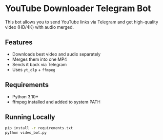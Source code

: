 # YouTube Downloader Telegram Bot

This bot allows you to send YouTube links via Telegram and get high-quality video (HD/4K) with audio merged.

## Features

- Downloads best video and audio separately
- Merges them into one MP4
- Sends it back via Telegram
- Uses `yt_dlp` + `ffmpeg`

## Requirements

- Python 3.10+
- ffmpeg installed and added to system PATH

## Running Locally

```bash
pip install -r requirements.txt
python video_bot.py
